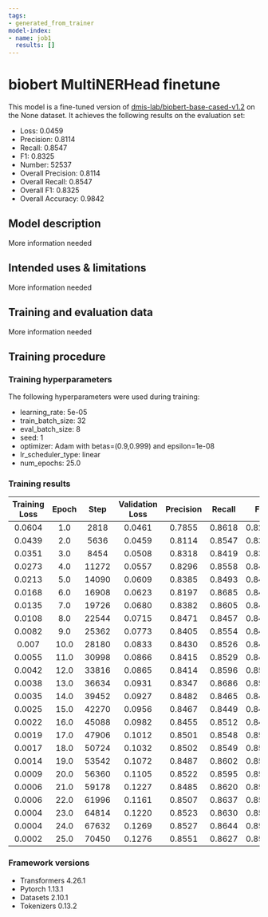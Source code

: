 ```yaml
---
tags:
- generated_from_trainer
model-index:
- name: job1
  results: []
---
```


<!-- This model card has been generated automatically according to the information the Trainer had access to. You
should probably proofread and complete it, then remove this comment. -->

# biobert MultiNERHead finetune

This model is a fine-tuned version of [dmis-lab/biobert-base-cased-v1.2](https://huggingface.co/dmis-lab/biobert-base-cased-v1.2) on the None dataset.
It achieves the following results on the evaluation set:
- Loss: 0.0459
-   Precision: 0.8114
-   Recall: 0.8547
-   F1: 0.8325
-   Number: 52537
- Overall Precision: 0.8114
- Overall Recall: 0.8547
- Overall F1: 0.8325
- Overall Accuracy: 0.9842

## Model description

More information needed

## Intended uses & limitations

More information needed

## Training and evaluation data

More information needed

## Training procedure

### Training hyperparameters

The following hyperparameters were used during training:
- learning_rate: 5e-05
- train_batch_size: 32
- eval_batch_size: 8
- seed: 1
- optimizer: Adam with betas=(0.9,0.999) and epsilon=1e-08
- lr_scheduler_type: linear
- num_epochs: 25.0

### Training results

| Training Loss | Epoch | Step  | Validation Loss |   Precision |   Recall |   F1   |   Number | Overall Precision | Overall Recall | Overall F1 | Overall Accuracy |
|:-------------:|:-----:|:-----:|:---------------:|:-----------:|:--------:|:------:|:--------:|:-----------------:|:--------------:|:----------:|:----------------:|
| 0.0604        | 1.0   | 2818  | 0.0461          | 0.7855      | 0.8618   | 0.8219 | 52537    | 0.7855            | 0.8618         | 0.8219     | 0.9824           |
| 0.0439        | 2.0   | 5636  | 0.0459          | 0.8114      | 0.8547   | 0.8325 | 52537    | 0.8114            | 0.8547         | 0.8325     | 0.9842           |
| 0.0351        | 3.0   | 8454  | 0.0508          | 0.8318      | 0.8419   | 0.8368 | 52537    | 0.8318            | 0.8419         | 0.8368     | 0.9839           |
| 0.0273        | 4.0   | 11272 | 0.0557          | 0.8296      | 0.8558   | 0.8425 | 52537    | 0.8296            | 0.8558         | 0.8425     | 0.9847           |
| 0.0213        | 5.0   | 14090 | 0.0609          | 0.8385      | 0.8493   | 0.8439 | 52537    | 0.8385            | 0.8493         | 0.8439     | 0.9847           |
| 0.0168        | 6.0   | 16908 | 0.0623          | 0.8197      | 0.8685   | 0.8434 | 52537    | 0.8197            | 0.8685         | 0.8434     | 0.9844           |
| 0.0135        | 7.0   | 19726 | 0.0680          | 0.8382      | 0.8605   | 0.8492 | 52537    | 0.8382            | 0.8605         | 0.8492     | 0.9850           |
| 0.0108        | 8.0   | 22544 | 0.0715          | 0.8471      | 0.8457   | 0.8464 | 52537    | 0.8471            | 0.8457         | 0.8464     | 0.9846           |
| 0.0082        | 9.0   | 25362 | 0.0773          | 0.8405      | 0.8554   | 0.8479 | 52537    | 0.8405            | 0.8554         | 0.8479     | 0.9848           |
| 0.007         | 10.0  | 28180 | 0.0833          | 0.8430      | 0.8526   | 0.8478 | 52537    | 0.8430            | 0.8526         | 0.8478     | 0.9847           |
| 0.0055        | 11.0  | 30998 | 0.0866          | 0.8415      | 0.8529   | 0.8472 | 52537    | 0.8415            | 0.8529         | 0.8472     | 0.9849           |
| 0.0042        | 12.0  | 33816 | 0.0865          | 0.8414      | 0.8596   | 0.8504 | 52537    | 0.8414            | 0.8596         | 0.8504     | 0.9848           |
| 0.0038        | 13.0  | 36634 | 0.0931          | 0.8347      | 0.8686   | 0.8513 | 52537    | 0.8347            | 0.8686         | 0.8513     | 0.9848           |
| 0.0035        | 14.0  | 39452 | 0.0927          | 0.8482      | 0.8465   | 0.8473 | 52537    | 0.8482            | 0.8465         | 0.8473     | 0.9850           |
| 0.0025        | 15.0  | 42270 | 0.0956          | 0.8467      | 0.8449   | 0.8458 | 52537    | 0.8467            | 0.8449         | 0.8458     | 0.9847           |
| 0.0022        | 16.0  | 45088 | 0.0982          | 0.8455      | 0.8512   | 0.8483 | 52537    | 0.8455            | 0.8512         | 0.8483     | 0.9850           |
| 0.0019        | 17.0  | 47906 | 0.1012          | 0.8501      | 0.8548   | 0.8525 | 52537    | 0.8501            | 0.8548         | 0.8525     | 0.9853           |
| 0.0017        | 18.0  | 50724 | 0.1032          | 0.8502      | 0.8549   | 0.8526 | 52537    | 0.8502            | 0.8549         | 0.8526     | 0.9852           |
| 0.0014        | 19.0  | 53542 | 0.1072          | 0.8487      | 0.8602   | 0.8544 | 52537    | 0.8487            | 0.8602         | 0.8544     | 0.9856           |
| 0.0009        | 20.0  | 56360 | 0.1105          | 0.8522      | 0.8595   | 0.8558 | 52537    | 0.8522            | 0.8595         | 0.8558     | 0.9856           |
| 0.0006        | 21.0  | 59178 | 0.1227          | 0.8485      | 0.8620   | 0.8552 | 52537    | 0.8485            | 0.8620         | 0.8552     | 0.9855           |
| 0.0006        | 22.0  | 61996 | 0.1161          | 0.8507      | 0.8637   | 0.8572 | 52537    | 0.8507            | 0.8637         | 0.8572     | 0.9857           |
| 0.0004        | 23.0  | 64814 | 0.1220          | 0.8523      | 0.8630   | 0.8576 | 52537    | 0.8523            | 0.8630         | 0.8576     | 0.9856           |
| 0.0004        | 24.0  | 67632 | 0.1269          | 0.8527      | 0.8644   | 0.8585 | 52537    | 0.8527            | 0.8644         | 0.8585     | 0.9857           |
| 0.0002        | 25.0  | 70450 | 0.1276          | 0.8551      | 0.8627   | 0.8589 | 52537    | 0.8551            | 0.8627         | 0.8589     | 0.9857           |


### Framework versions

- Transformers 4.26.1
- Pytorch 1.13.1
- Datasets 2.10.1
- Tokenizers 0.13.2